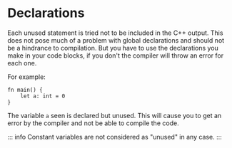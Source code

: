 # Declarations
Each unused statement is tried not to be included in the C++ output. This does not pose much of a problem with global declarations and should not be a hindrance to compilation. But you have to use the declarations you make in your code blocks, if you don't the compiler will throw an error for each one. 

For example:
```jule
fn main() {
    let a: int = 0
}
```
The variable `a` seen is declared but unused. This will cause you to get an error by the compiler and not be able to compile the code. 

::: info
Constant variables are not considered as "unused" in any case.
:::